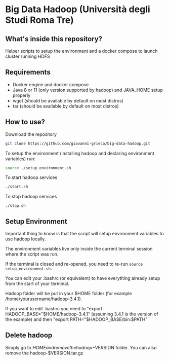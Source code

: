 # Big Data Hadoop (Università degli Studi Roma Tre)
## What's inside this repository?
Helper scripts to setup the environment and a docker compose to launch cluster running HDFS

## Requirements
- Docker engine and docker compose
- Java 8 or 11 (only version supported by hadoop) and JAVA_HOME setup properly
- wget (should be available by default on most distros)
- tar (should be available by default on most distros)

## How to use?
Download the repository
```bash
git clone https://github.com/giovanni-grieco/big-data-hadoop.git
```

To setup the environment (installing hadoop and declaring environment variables) run:
```bash
source ./setup_environment.sh
```

To start hadoop services
```bash
./start.sh
```

To stop hadoop services
```
./stop.sh
```

## Setup Environment
Important thing to know is that the script will setup environment variables to use hadoop locally. 

The environment variables live only inside the current terminal session where the script was run.

If the terminal is closed and re-opened, you need to re-run ```source setup_environment.sh.```

You can edit your .bashrc (or equivalent) to have everything already setup from the start of your terminal.

Hadoop folder will be put in your $HOME folder (for example /home/yourusername/hadoop-3.4.1).

If you want to edit .bashrc you need to "export HADOOP_BASE="$HOME/hadoop-3.4.1" (assuming 3.4.1 is the version of the example) and then "export PATH="$HADOOP_BASE/bin:$PATH"

## Delete hadoop
Simply go to $HOME and remove the hadoop-$VERSION folder. You can also remove the hadoop-$VERSION.tar.gz
